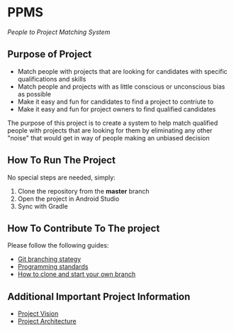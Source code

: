 # PPMS
*People to Project Matching System*  

## Purpose of Project
* Match people with projects that are looking for candidates with specific qualifications and skills
* Match people and projects with as little conscious or unconscious bias as possible
* Make it easy and fun for candidates to find a project to contriute to
* Make it easy and fun for project owners to find qualified candidates

The purpose of this project is to create a system to help match qualified people with projects that are looking for them by eliminating any other "noise" that would get in way of people making an unbiased decision

## How To Run The Project
No special steps are needed, simply:
1. Clone the repository from the **master** branch  
2. Open the project in Android Studio
3. Sync with Gradle

## How To Contribute To The project #
Please follow the following guides:  
* [Git branching stategy](https://code.cs.umanitoba.ca/comp3350-summer2018/Crazy8/wikis/git-branching-strategy)  
* [Programming standards](https://code.cs.umanitoba.ca/comp3350-summer2018/Crazy8/wikis/programming-standards)  
* [How to clone and start your own branch](https://code.cs.umanitoba.ca/comp3350-summer2018/Crazy8/wikis/tutorial:-creating-a-new-branch-on-gitlab)  

## Additional **Important** Project Information #
* [Project Vision](https://code.cs.umanitoba.ca/comp3350-summer2018/Crazy8/blob/readme-vision-changes/VISION.md)  
* [Project Architecture](https://code.cs.umanitoba.ca/comp3350-summer2018/Crazy8/blob/readme-vision-changes/architecture.md)
